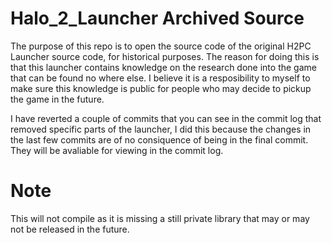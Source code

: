 # Halo_2_Launcher Archived Source
The purpose of this repo is to open the source code of the original H2PC Launcher source code, for historical purposes. The reason for doing this is that this launcher contains knowledge on the research done into the game that can be found no where else. I believe it is a resposibility to myself to make sure this knowledge is public for people who may decide to pickup the game in the future. 

I have reverted a couple of commits that you can see in the commit log that removed specific parts of the launcher, I did this because the changes in the last few commits are of no consiquence of being in the final commit. They will be avaliable for viewing in the commit log.

# Note
This will not compile as it is missing a still private library that may or may not be released in the future.
